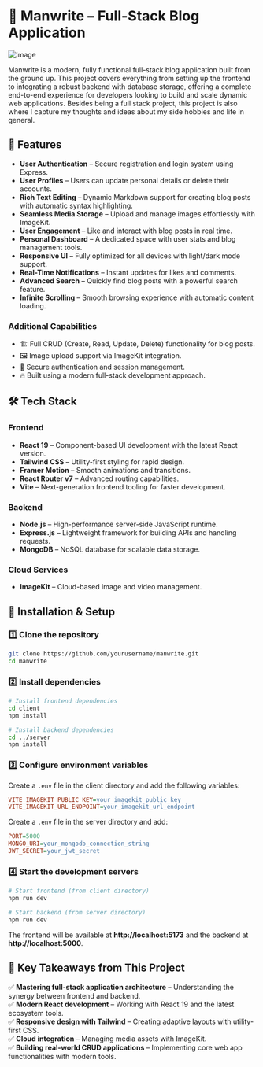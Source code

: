# 📝 Manwrite – Full-Stack Blog Application

![image](https://github.com/user-attachments/assets/efb7c144-0b54-4518-af8d-126c26fe9a22)

Manwrite is a modern, fully functional full-stack blog application built from the ground up. This project covers everything from setting up the frontend to integrating a robust backend with database storage, offering a complete end-to-end experience for developers looking to build and scale dynamic web applications. Besides being a full stack project, this project is also where I capture my thoughts and ideas about my side hobbies and life in general.

## 🚀 Features

- **User Authentication** – Secure registration and login system using Express.
- **User Profiles** – Users can update personal details or delete their accounts.
- **Rich Text Editing** – Dynamic Markdown support for creating blog posts with automatic syntax highlighting.
- **Seamless Media Storage** – Upload and manage images effortlessly with ImageKit.
- **User Engagement** – Like and interact with blog posts in real time.
- **Personal Dashboard** – A dedicated space with user stats and blog management tools.
- **Responsive UI** – Fully optimized for all devices with light/dark mode support.
- **Real-Time Notifications** – Instant updates for likes and comments.
- **Advanced Search** – Quickly find blog posts with a powerful search feature.
- **Infinite Scrolling** – Smooth browsing experience with automatic content loading.

### Additional Capabilities

- 🏗️ Full CRUD (Create, Read, Update, Delete) functionality for blog posts.
- 🖼️ Image upload support via ImageKit integration.
- 🔐 Secure authentication and session management.
- 🔥 Built using a modern full-stack development approach.

## 🛠 Tech Stack

### **Frontend**

- **React 19** – Component-based UI development with the latest React version.
- **Tailwind CSS** – Utility-first styling for rapid design.
- **Framer Motion** – Smooth animations and transitions.
- **React Router v7** – Advanced routing capabilities.
- **Vite** – Next-generation frontend tooling for faster development.

### **Backend**

- **Node.js** – High-performance server-side JavaScript runtime.
- **Express.js** – Lightweight framework for building APIs and handling requests.
- **MongoDB** – NoSQL database for scalable data storage.

### **Cloud Services**

- **ImageKit** – Cloud-based image and video management.

## 📂 Installation & Setup

### 1️⃣ Clone the repository

```sh
git clone https://github.com/yourusername/manwrite.git
cd manwrite
```

### 2️⃣ Install dependencies

```sh
# Install frontend dependencies
cd client
npm install

# Install backend dependencies
cd ../server
npm install
```

### 3️⃣ Configure environment variables

Create a `.env` file in the client directory and add the following variables:

```ini
VITE_IMAGEKIT_PUBLIC_KEY=your_imagekit_public_key
VITE_IMAGEKIT_URL_ENDPOINT=your_imagekit_url_endpoint
```

Create a `.env` file in the server directory and add:

```ini
PORT=5000
MONGO_URI=your_mongodb_connection_string
JWT_SECRET=your_jwt_secret
```

### 4️⃣ Start the development servers

```sh
# Start frontend (from client directory)
npm run dev

# Start backend (from server directory)
npm run dev
```

The frontend will be available at **http://localhost:5173** and the backend at **http://localhost:5000**.

## 🎯 Key Takeaways from This Project

✅ **Mastering full-stack application architecture** – Understanding the synergy between frontend and backend.  
✅ **Modern React development** – Working with React 19 and the latest ecosystem tools.  
✅ **Responsive design with Tailwind** – Creating adaptive layouts with utility-first CSS.  
✅ **Cloud integration** – Managing media assets with ImageKit.  
✅ **Building real-world CRUD applications** – Implementing core web app functionalities with modern tools.
